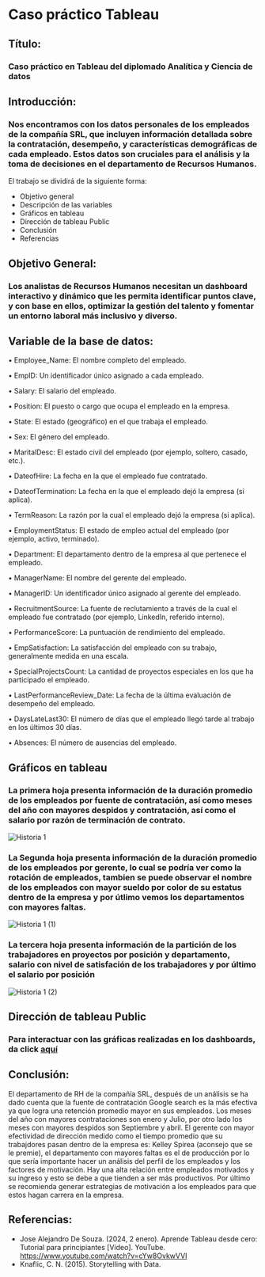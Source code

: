 # Caso práctico Tableau
## Título:
### Caso práctico en Tableau del diplomado Analítica y Ciencia de datos

## Introducción:
### Nos encontramos con los datos personales de los empleados de la compañía SRL, que incluyen información detallada sobre la contratación, desempeño, y características demográficas de cada empleado. Estos datos son cruciales para el análisis y la toma de decisiones en el departamento de Recursos Humanos.
El trabajo se dividirá de la siguiente forma:
- Objetivo general
- Descripción de las variables
- Gráficos en tableau
- Dirección de tableau Public
- Conclusión
- Referencias

## Objetivo General:

### Los analistas de Recursos Humanos necesitan un dashboard interactivo y dinámico que les permita identificar puntos clave, y con base en ellos, optimizar la gestión del talento y fomentar un entorno laboral más inclusivo y diverso.


## Variable de la base de datos:

• Employee_Name: El nombre completo del empleado.

• EmpID: Un identificador único asignado a cada empleado.

• Salary: El salario del empleado.

• Position: El puesto o cargo que ocupa el empleado en la empresa.

• State: El estado (geográfico) en el que trabaja el empleado.

• Sex: El género del empleado.

• MaritalDesc: El estado civil del empleado (por ejemplo, soltero, casado, etc.).

• DateofHire: La fecha en la que el empleado fue contratado.

• DateofTermination: La fecha en la que el empleado dejó la empresa (si aplica).

• TermReason: La razón por la cual el empleado dejó la empresa (si aplica).

• EmploymentStatus: El estado de empleo actual del empleado (por ejemplo, activo,
terminado).

• Department: El departamento dentro de la empresa al que pertenece el empleado.

• ManagerName: El nombre del gerente del empleado.

• ManagerID: Un identificador único asignado al gerente del empleado.

• RecruitmentSource: La fuente de reclutamiento a través de la cual el empleado fue
contratado (por ejemplo, LinkedIn, referido interno).

• PerformanceScore: La puntuación de rendimiento del empleado.

• EmpSatisfaction: La satisfacción del empleado con su trabajo, generalmente medida
en una escala.

• SpecialProjectsCount: La cantidad de proyectos especiales en los que ha
participado el empleado.

• LastPerformanceReview_Date: La fecha de la última evaluación de desempeño del
empleado.

• DaysLateLast30: El número de días que el empleado llegó tarde al trabajo en los
últimos 30 días.

• Absences: El número de ausencias del empleado.


## Gráficos en tableau
### La primera hoja presenta información de la duración promedio de los empleados por fuente de contratación, así como meses del año con mayores despidos y contratación, así como el salario por razón de terminación de contrato.

![Historia 1](https://github.com/user-attachments/assets/325dbe09-2e75-4b7c-9d82-b3ba4d60c000)

### La Segunda hoja presenta información de la duración promedio de los empleados por gerente, lo cual se podría ver como la rotación de empleados, tambien se puede observar el nombre de los empleados con mayor sueldo por color de su estatus dentro de la empresa y por útlimo vemos los departamentos con mayores faltas.

![Historia 1 (1)](https://github.com/user-attachments/assets/f360728c-0ecf-4494-9a08-b098ac8a931f)

### La tercera hoja presenta información de la partición de los trabajadores en proyectos por posición y departamento, salario con nivel de satisfación de los trabajadores y por último el salario por posición
![Historia 1 (2)](https://github.com/user-attachments/assets/9c3d8700-ad05-4ec4-b59d-bb2c509ff299)


## Dirección de tableau Public
### Para interactuar con las gráficas realizadas en los dashboards, da click  [aquí](https://public.tableau.com/app/profile/ra.l.guevara8285/viz/Casoprcticotableau_17232174070400/Historia1)


## Conclusión:
El departamento de RH de la compañía SRL, después de un análisis se ha dado cuenta que la fuente de contratación Google search es la más efectiva ya que logra una retención promedio mayor en sus empleados. Los meses del año con mayores contrataciones son enero y Julio, por otro lado los meses con mayores despidos son Septiembre y abril. El gerente con mayor efectividad de dirección medido como el tiempo promedio que su trabajdores pasan dentro de la empresa es: Kelley Spirea (aconsejo que se le premie), el departamento con mayores faltas es el de producción por lo que sería importante hacer un análisis del perfil de los empleados y los factores de motivación. Hay una alta relación entre empleados motivados y su ingreso y esto se debe a que tienden a ser más productivos.
Por último se recomienda generar estrategias de motivación a los empleados para que estos hagan carrera en la empresa.

## Referencias:
- Jose Alejandro De Souza. (2024, 2 enero). Aprende Tableau desde cero: Tutorial para principiantes [Vídeo]. YouTube. https://www.youtube.com/watch?v=cYw8OvkwVVI
- Knaflic, C. N. (2015). Storytelling with Data.




